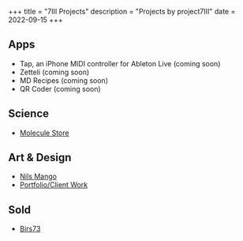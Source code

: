 +++
title = "7III Projects"
description = "Projects by project7III"
date = 2022-09-15
+++

## Apps
- Tap, an iPhone MIDI controller for Ableton Live (coming soon)  
- Zetteli (coming soon)  
- MD Recipes (coming soon)  
- QR Coder (coming soon)  

## Science
- [Molecule Store](/moleculestore)

## Art & Design
- [Nils Mango](/megaduo)
- [Portfolio/Client Work](/portfolio)

## Sold
- [Birs73](/birs73)

